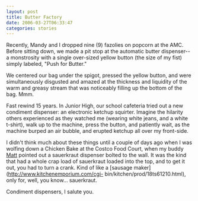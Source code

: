 ```yaml
---
layout: post
title: Butter Factory
date: 2006-03-27T06:33:47
categories: stories
---
```


Recently, Mandy and I dropped nine (9) fazolies on popcorn at the AMC. Before
sitting down, we made a pit stop at the automatic butter dispenser--a
monstrosity with a single over-sized yellow button (the size of my fist)
simply labeled, "Push for Butter."


We centered our bag under the spigot, pressed the yellow button, and were
simultaneously disgusted and amazed at the thickness and liquidity of the warm
and greasy stream that was noticeably filling up the bottom of the bag. Mmm.

Fast rewind 15 years. In Junior High, our school cafeteria tried out a new
condiment dispenser: an electronic ketchup squirter. Imagine the hilarity
others experienced as they watched me (wearing white jeans, and a white
t-shirt), walk up to the machine, press the button, and patiently wait, as the
machine burped an air bubble, and erupted ketchup all over my front-side.

I didn't think much about these things until a couple of days ago when I was
wolfing down a Chicken Bake at the Costco Food Court, when my buddy
[Matt](http://studiedspaces.blogspot.com/) pointed out a sauerkraut dispenser
bolted to the wall. It was the kind that had a whole crap load of sauerkraut
loaded into the top, and to get it out, you had to turn a crank. Kind of like
a [sausage maker](http://www.kitchenemporium.com/cgi-
bin/kitchen/prod/18ts61210.html), only for, well, you know... sauerkraut.

Condiment dispensers, I salute you.


